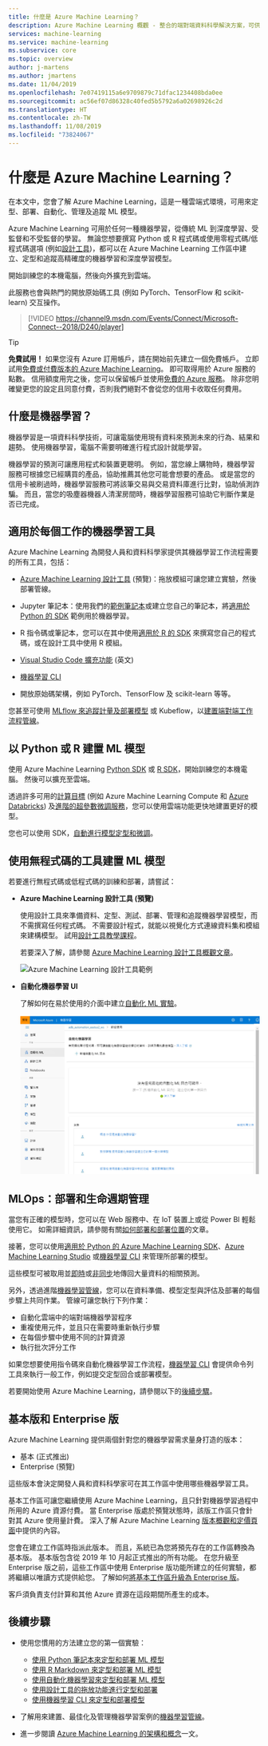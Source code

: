 ```yaml
---
title: 什麼是 Azure Machine Learning？
description: Azure Machine Learning 概觀 - 整合的端對端資料科學解決方案，可供專業資料科學家進行雲端規模的開發、實驗及部署先進的分析應用程式。
services: machine-learning
ms.service: machine-learning
ms.subservice: core
ms.topic: overview
author: j-martens
ms.author: jmartens
ms.date: 11/04/2019
ms.openlocfilehash: 7e07419115a6e9709879c71dfac1234408bda0ee
ms.sourcegitcommit: ac56ef07d86328c40fed5b5792a6a02698926c2d
ms.translationtype: HT
ms.contentlocale: zh-TW
ms.lasthandoff: 11/08/2019
ms.locfileid: "73824067"
---
```

# <a name="what-is-azure-machine-learning"></a>什麼是 Azure Machine Learning？

在本文中，您會了解 Azure Machine Learning，這是一種雲端式環境，可用來定型、部署、自動化、管理及追蹤 ML 模型。 

Azure Machine Learning 可用於任何一種機器學習，從傳統 ML 到深度學習、受監督和不受監督的學習。 無論您想要撰寫 Python 或 R 程式碼或使用零程式碼/低程式碼選項 (例如[設計工具](ui-tutorial-automobile-price-train-score.md))，都可以在 Azure Machine Learning 工作區中建立、定型和追蹤高精確度的機器學習和深度學習模型。 

開始訓練您的本機電腦，然後向外擴充到雲端。 

此服務也會與熱門的開放原始碼工具 (例如 PyTorch、TensorFlow 和 scikit-learn) 交互操作。

> [!VIDEO https://channel9.msdn.com/Events/Connect/Microsoft-Connect--2018/D240/player]

> [!Tip]
> **免費試用！**  如果您沒有 Azure 訂用帳戶，請在開始前先建立一個免費帳戶。 立即試用[免費或付費版本的 Azure Machine Learning](https://aka.ms/AMLFree)。 即可取得用於 Azure 服務的點數。 信用額度用完之後，您可以保留帳戶並使用[免費的 Azure 服務](https://azure.microsoft.com/free/)。 除非您明確變更您的設定且同意付費，否則我們絕對不會從您的信用卡收取任何費用。


## <a name="what-is-machine-learning"></a>什麼是機器學習？

機器學習是一項資料科學技術，可讓電腦使用現有資料來預測未來的行為、結果和趨勢。 使用機器學習，電腦不需要明確進行程式設計就能學習。

機器學習的預測可讓應用程式和裝置更聰明。 例如，當您線上購物時，機器學習服務可根據您已經購買的產品，協助推薦其他您可能會想要的產品。 或是當您的信用卡被刷過時，機器學習服務可將該筆交易與交易資料庫進行比對，協助偵測詐騙。 而且，當您的吸塵器機器人清潔房間時，機器學習服務可協助它判斷作業是否已完成。

## <a name="machine-learning-tools-to-fit-each-task"></a>適用於每個工作的機器學習工具 

Azure Machine Learning 為開發人員和資料科學家提供其機器學習工作流程需要的所有工具，包括：
+ [Azure Machine Learning 設計工具](ui-tutorial-automobile-price-train-score.md) (預覽)：拖放模組可讓您建立實驗，然後部署管線。

+ Jupyter 筆記本：使用我們的[範例筆記本](https://aka.ms/aml-notebooks)或建立您自己的筆記本，將<a href="https://docs.microsoft.com/python/api/overview/azure/ml/intro?view=azure-ml-py" target="_blank">適用於 Python 的 SDK</a> 範例用於機器學習。 

+ R 指令碼或筆記本，您可以在其中使用<a href="https://azure.github.io/azureml-sdk-for-r/reference/index.html" target="_blank">適用於 R 的 SDK</a> 來撰寫您自己的程式碼，或在設計工具中使用 R 模組。

+ [Visual Studio Code 擴充功能](how-to-vscode-tools.md) \(英文\)

+ [機器學習 CLI](reference-azure-machine-learning-cli.md)

+ 開放原始碼架構，例如 PyTorch、TensorFlow 及 scikit-learn 等等。

您甚至可使用 [MLflow 來追蹤計量及部署模型](how-to-use-mlflow.md) 或 Kubeflow，以[建置端對端工作流程管線](https://www.kubeflow.org/docs/azure/)。


## <a name="build-ml-models-in-python-or-r"></a>以 Python 或 R 建置 ML 模型

使用 Azure Machine Learning <a href="https://docs.microsoft.com/python/api/overview/azure/ml/intro?view=azure-ml-py" target="_blank">Python SDK</a> 或 <a href="https://azure.github.io/azureml-sdk-for-r/reference/index.html" target="_blank">R SDK</a>，開始訓練您的本機電腦。 然後可以擴充至雲端。 

透過許多可用的[計算目標](how-to-set-up-training-targets.md) (例如 Azure Machine Learning Compute 和 [Azure Databricks](/azure/azure-databricks/what-is-azure-databricks)) 及[進階的超參數微調服務](how-to-tune-hyperparameters.md)，您可以使用雲端功能更快地建置更好的模型。

您也可以使用 SDK，[自動進行模型定型和微調](tutorial-auto-train-models.md)。

## <a name="build-ml-models-with-no-code-tools"></a>使用無程式碼的工具建置 ML 模型

若要進行無程式碼或低程式碼的訓練和部署，請嘗試：

+ **Azure Machine Learning 設計工具 (預覽)**

  使用設計工具來準備資料、定型、測試、部署、管理和追蹤機器學習模型，而不需撰寫任何程式碼。 不需要設計程式，就能以視覺化方式連線資料集和模組來建構模型。   試用[設計工具教學課程](tutorial-designer-automobile-price-train-score.md)。

  若要深入了解，請參閱 [Azure Machine Learning 設計工具概觀文章](concept-designer.md)。 

  ![Azure Machine Learning 設計工具範例](media/concept-ml-pipelines/designer-drag-and-drop.gif)

+ **自動化機器學習 UI**

  了解如何在易於使用的介面中建立[自動化 ML 實驗](tutorial-first-experiment-automated-ml.md)。 

  [![Azure Machine Learning Studio 導覽窗格](media/overview-what-is-azure-ml/azure-machine-learning-automated-ml-ui.jpg)](media/overview-what-is-azure-ml/azure-machine-learning-automated-ml-ui.jpg)

## <a name="mlops-deploy--lifecycle-management"></a>MLOps：部署和生命週期管理
當您有正確的模型時，您可以在 Web 服務中、在 IoT 裝置上或從 Power BI 輕鬆使用它。 如需詳細資訊，請參閱有關[如何部署和部署位置](how-to-deploy-and-where.md)的文章。

接著，您可以使用[適用於 Python 的 Azure Machine Learning SDK](https://aka.ms/aml-sdk)、[Azure Machine Learning Studio](https://ml.azure.com) 或[機器學習 CLI](reference-azure-machine-learning-cli.md) 來管理所部署的模型。

這些模型可被取用並[即時](how-to-consume-web-service.md)或[非同步](how-to-run-batch-predictions.md)地傳回大量資料的相關預測。

另外，透過進階[機器學習管線](concept-ml-pipelines.md)，您可以在資料準備、模型定型與評估及部署的每個步驟上共同作業。 管線可讓您執行下列作業：

* 自動化雲端中的端對端機器學習程序
* 重複使用元件，並且只在需要時重新執行步驟
* 在每個步驟中使用不同的計算資源
* 執行批次評分工作

如果您想要使用指令碼來自動化機器學習工作流程，[機器學習 CLI](reference-azure-machine-learning-cli.md) 會提供命令列工具來執行一般工作，例如提交定型回合或部署模型。

若要開始使用 Azure Machine Learning，請參閱以下的[後續步驟](#next-steps)。

## <a name="sku"></a>基本版和 Enterprise 版

Azure Machine Learning 提供兩個針對您的機器學習需求量身打造的版本：
+ 基本 (正式推出)
+ Enterprise (預覽)

這些版本會決定開發人員和資料科學家可在其工作區中使用哪些機器學習工具。   

基本工作區可讓您繼續使用 Azure Machine Learning，且只針對機器學習過程中所用的 Azure 資源付費。 當 Enterprise 版處於預覽狀態時，該版工作區只會針對其 Azure 使用量計費。 深入了解 Azure Machine Learning [版本概觀和定價頁面](https://azure.microsoft.com/pricing/details/machine-learning/)中提供的內容。 

您會在建立工作區時指派此版本。 而且，系統已為您將預先存在的工作區轉換為基本版。 基本版包含從 2019 年 10 月起正式推出的所有功能。 在您升級至 Enterprise 版之前，這些工作區中使用 Enterprise 版功能所建立的任何實驗，都將繼續以唯讀方式提供給您。 了解如何[將基本工作區升級為 Enterprise 版](how-to-manage-workspace.md#upgrade)。 

客戶須負責支付計算和其他 Azure 資源在這段期間所產生的成本。

## <a name="next-steps"></a>後續步驟

- 使用您慣用的方法建立您的第一個實驗：
  + [使用 Python 筆記本來定型和部署 ML 模型](tutorial-1st-experiment-sdk-setup.md)
  + [使用 R Markdown 來定型和部署 ML 模型](tutorial-1st-r-experiment.md) 
  + [使用自動化機器學習來定型和部署 ML 模型](  tutorial-first-experiment-automated-ml.md) 
  + [使用設計工具的拖放功能進行定型和部署](tutorial-designer-automobile-price-train-score.md) 
  + [使用機器學習 CLI 來定型和部署模型](tutorial-train-deploy-model-cli.md)

- 了解用來建置、最佳化及管理機器學習案例的[機器學習管線](/azure/machine-learning/service/concept-ml-pipelines)。

- 進一步閱讀 [Azure Machine Learning 的架構和概念](concept-azure-machine-learning-architecture.md)一文。
